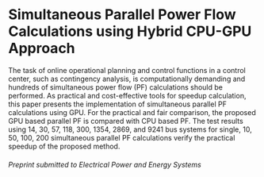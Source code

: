 # Simultaneous Parallel Power Flow Calculations using Hybrid CPU-GPU Approach

The task of online operational planning and control functions in a control center, such as contingency analysis, is computationally demanding and hundreds of simultaneous power flow (PF) calculations should be performed. As practical and cost-effective tools for speedup calculation, this paper presents the implementation of simultaneous parallel PF calculations using GPU. For the practical and fair comparison, the proposed GPU based parallel PF is compared with CPU based PF. The test results using 14, 30, 57, 118, 300, 1354, 2869, and 9241 bus systems for single, 10, 50, 100, 200 simultaneous parallel PF calculations verify the practical speedup of the proposed method.

###### *Preprint submitted to Electrical Power and Energy Systems*
